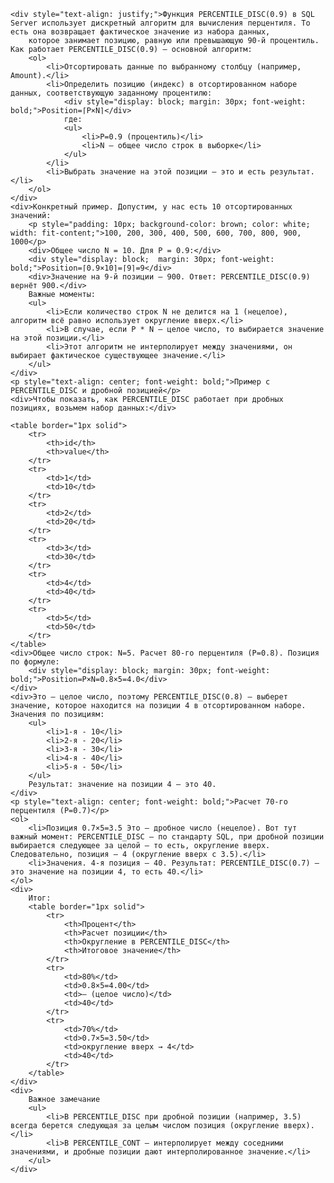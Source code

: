 
    <div style="text-align: justify;">Функция PERCENTILE_DISC(0.9) в SQL Server использует дискретный алгоритм для вычисления перцентиля. То есть она возвращает фактическое значение из набора данных,
        которое занимает позицию, равную или превышающую 90-й процентиль. Как работает PERCENTILE_DISC(0.9) — основной алгоритм:
        <ol>
            <li>Отсортировать данные по выбранному столбцу (например, Amount).</li>
            <li>Определить позицию (индекс) в отсортированном наборе данных, соответствующую заданному процентилю:
                <div style="display: block; margin: 30px; font-weight: bold;">Position=⌈P×N⌉</div>
                где:
                <ul>
                    <li>P=0.9 (процентиль)</li>
                    <li>N — общее число строк в выборке</li>
                </ul>
            </li>
            <li>Выбрать значение на этой позиции — это и есть результат.</li>
        </ol>
    </div>
    <div>Конкретный пример. Допустим, у нас есть 10 отсортированных значений:
        <p style="padding: 10px; background-color: brown; color: white; width: fit-content;">100, 200, 300, 400, 500, 600, 700, 800, 900, 1000</p>
        <div>Общее число N = 10. Для P = 0.9:</div>
        <div style="display: block;  margin: 30px; font-weight: bold;">Position=⌈0.9×10⌉=⌈9⌉=9</div>
        <div>Значение на 9-й позиции — 900. Ответ: PERCENTILE_DISC(0.9) вернёт 900.</div>
        Важные моменты:
        <ul>
            <li>Если количество строк N не делится на 1 (нецелое), алгоритм всё равно использует округление вверх.</li>
            <li>В случае, если P * N — целое число, то выбирается значение на этой позиции.</li>
            <li>Этот алгоритм не интерполирует между значениями, он выбирает фактическое существующее значение.</li>
        </ul>
    </div>
    <p style="text-align: center; font-weight: bold;">Пример с PERCENTILE_DISC и дробной позицией</p>
    <div>Чтобы показать, как PERCENTILE_DISC работает при дробных позициях, возьмем набор данных:</div>

    <table border="1px solid">
        <tr>
            <th>id</th>
            <th>value</th>
        </tr>
        <tr>
            <td>1</td>
            <td>10</td>
        </tr>
        <tr>
            <td>2</td>
            <td>20</td>
        </tr>
        <tr>
            <td>3</td>
            <td>30</td>
        </tr>
        <tr>
            <td>4</td>
            <td>40</td>
        </tr>
        <tr>
            <td>5</td>
            <td>50</td>
        </tr>
    </table>
    <div>Общее число строк: N=5. Расчет 80-го перцентиля (P=0.8). Позиция по формуле:
        <div style="display: block; margin: 30px; font-weight: bold;">Position=P×N=0.8×5=4.0</div>
    </div>
    <div>Это — целое число, поэтому PERCENTILE_DISC(0.8) — выберет значение, которое находится на позиции 4 в отсортированном наборе. Значения по позициям:
        <ul>
            <li>1-я - 10</li>
            <li>2-я - 20</li>
            <li>3-я - 30</li>
            <li>4-я - 40</li>
            <li>5-я - 50</li>
        </ul>
        Результат: значение на позиции 4 — это 40.
    </div>
    <p style="text-align: center; font-weight: bold;">Расчет 70-го перцентиля (P=0.7)</p>
    <ol>
        <li>Позиция 0.7×5=3.5 Это — дробное число (нецелое). Вот тут важный момент: PERCENTILE_DISC — по стандарту SQL, при дробной позиции выбирается следующее за целой — то есть, округление вверх. Следовательно, позиция — 4 (округление вверх с 3.5).</li>
        <li>Значения. 4-я позиция — 40. Результат: PERCENTILE_DISC(0.7) — это значение на позиции 4, то есть 40.</li>
    </ol>
    <div>
        Итог:
        <table border="1px solid">
            <tr>
                <th>Процент</th>
                <th>Расчет позиции</th>
                <th>Округление в PERCENTILE_DISC</th>
                <th>Итоговое значение</th>
            </tr>
            <tr>
                <td>80%</td>
                <td>0.8×5=4.00</td>
                <td>— (целое число)</td>
                <td>40</td>
            </tr>
            <tr>
                <td>70%</td>
                <td>0.7×5=3.50</td>
                <td>округление вверх → 4</td>
                <td>40</td>
            </tr>
        </table>
    </div>
    <div>
        Важное замечание
        <ul>
            <li>В PERCENTILE_DISC при дробной позиции (например, 3.5) всегда берется следующая за целым числом позиция (округление вверх).</li>
            <li>В PERCENTILE_CONT — интерполирует между соседними значениями, и дробные позиции дают интерполированное значение.</li>
        </ul>
    </div>